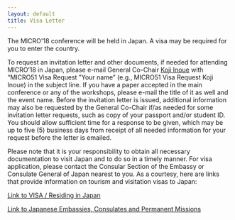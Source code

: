 ```yaml
---
layout: default
title: Visa Letter
---
```


The MICRO'18 conference will be held in Japan. A visa may be required for you to enter the country. 

To request an invitation letter and other documents, if needed for attending MICRO’18 in Japan, please e-mail General Co-Chair [Koji Inoue](micro51-visa@cpc.ait.kyushu-u.ac.jp) with “MICRO51 Visa Request ”Your name” (e.g., MICRO51 Visa Request Koji Inoue) in the subject line. If you have a paper accepted in the main conference or any of the workshops, please e-mail the title of it as well and the event name. Before the invitation letter is issued, additional information may also be requested by the General Co-Chair if/as needed for some invitation letter requests, such as copy of your passport and/or student ID. You should allow sufficient time for a response to be given, which may be up to five (5) business days from receipt of all needed information for your request before the letter is emailed.

Please note that it is your responsibility to obtain all necessary documentation to visit Japan and to do so in a timely manner. For visa application, please contact the Consular Section of the Embassy or Consulate General of Japan nearest to you. As a courtesy, here are links that provide information on tourism and visitation visas to Japan: 

[Link to VISA / Residing in Japan](http://www.mofa.go.jp/j_info/visit/visa/)

[Link to Japanese Embassies, Consulates and Permanent Missions](https://www.mofa.go.jp/about/emb_cons/mofaserv.html)
